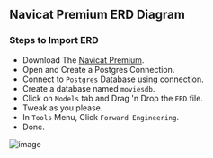 ﻿## Navicat Premium ERD Diagram

### Steps to Import ERD
- Download The [Navicat Premium](https://www.navicat.com/en/products/navicat-premium).
- Open and Create a Postgres Connection.
- Connect to `Postgres` Database using connection.
- Create a database named `moviesdb`.
- Click on `Models` tab and Drag 'n Drop the `ERD` file.
- Tweak as you please.
- In `Tools` Menu, Click `Forward Engineering`.
- Done.

![image](https://github.com/user-attachments/assets/140ba70e-2456-45a9-bc40-fe577d82737c)
